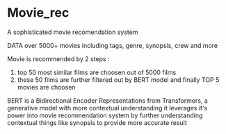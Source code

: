 # Movie_rec


A sophisticated movie recomendation system

DATA over 5000+ movies including tags, genre, synopsis, crew and more

Movie is recommended by 2 steps :
1) top 50 most similar films are choosen out of 5000 films
2) these 50 films are further filtered out by BERT model and finally TOP 5 movies are choosen

BERT is a Bidirectional Encoder Representations from Transformers, a generative model with more contextual understanding
it leverages it's power into movie recommendation system by further understanding contextual things like synopsis to provide more accurate result
